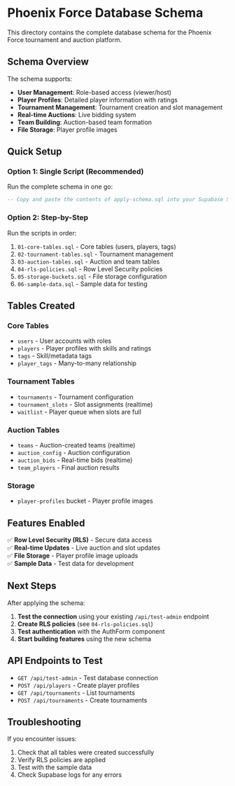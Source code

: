 # Phoenix Force Database Schema

This directory contains the complete database schema for the Phoenix Force tournament and auction platform.

## Schema Overview

The schema supports:
- **User Management**: Role-based access (viewer/host)
- **Player Profiles**: Detailed player information with ratings
- **Tournament Management**: Tournament creation and slot management
- **Real-time Auctions**: Live bidding system
- **Team Building**: Auction-based team formation
- **File Storage**: Player profile images

## Quick Setup

### Option 1: Single Script (Recommended)
Run the complete schema in one go:

```sql
-- Copy and paste the contents of apply-schema.sql into your Supabase SQL Editor
```

### Option 2: Step-by-Step
Run the scripts in order:

1. `01-core-tables.sql` - Core tables (users, players, tags)
2. `02-tournament-tables.sql` - Tournament management
3. `03-auction-tables.sql` - Auction and team tables
4. `04-rls-policies.sql` - Row Level Security policies
5. `05-storage-buckets.sql` - File storage configuration
6. `06-sample-data.sql` - Sample data for testing

## Tables Created

### Core Tables
- `users` - User accounts with roles
- `players` - Player profiles with skills and ratings
- `tags` - Skill/metadata tags
- `player_tags` - Many-to-many relationship

### Tournament Tables
- `tournaments` - Tournament configuration
- `tournament_slots` - Slot assignments (realtime)
- `waitlist` - Player queue when slots are full

### Auction Tables
- `teams` - Auction-created teams (realtime)
- `auction_config` - Auction configuration
- `auction_bids` - Real-time bids (realtime)
- `team_players` - Final auction results

### Storage
- `player-profiles` bucket - Player profile images

## Features Enabled

✅ **Row Level Security (RLS)** - Secure data access  
✅ **Real-time Updates** - Live auction and slot updates  
✅ **File Storage** - Player profile image uploads  
✅ **Sample Data** - Test data for development  

## Next Steps

After applying the schema:

1. **Test the connection** using your existing `/api/test-admin` endpoint
2. **Create RLS policies** (see `04-rls-policies.sql`)
3. **Test authentication** with the AuthForm component
4. **Start building features** using the new schema

## API Endpoints to Test

- `GET /api/test-admin` - Test database connection
- `POST /api/players` - Create player profiles
- `GET /api/tournaments` - List tournaments
- `POST /api/tournaments` - Create tournaments

## Troubleshooting

If you encounter issues:
1. Check that all tables were created successfully
2. Verify RLS policies are applied
3. Test with the sample data
4. Check Supabase logs for any errors
